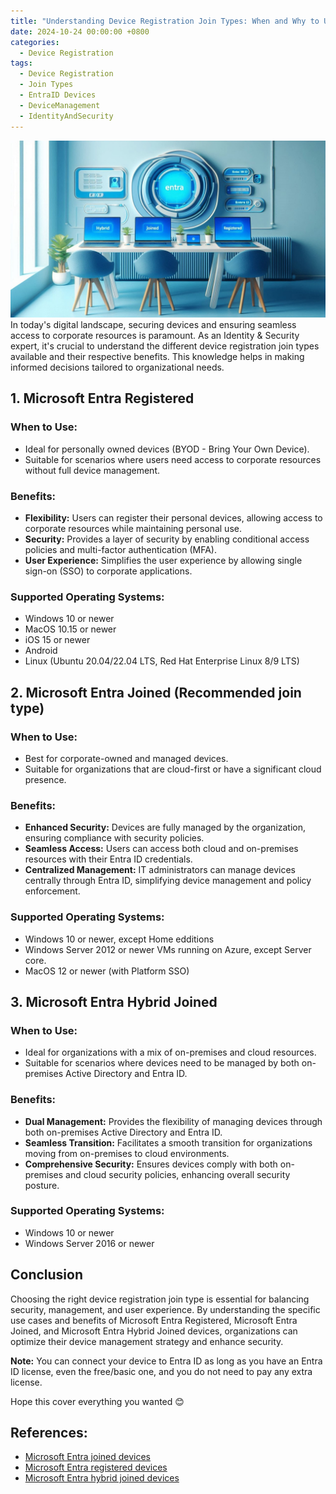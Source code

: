 ```yaml
---
title: "Understanding Device Registration Join Types: When and Why to Use Each"
date: 2024-10-24 00:00:00 +0800
categories:
  - Device Registration
tags:
  - Device Registration
  - Join Types
  - EntraID Devices
  - DeviceManagement
  - IdentityAndSecurity
---
```

![Screenshot showing Device Registration Join Types](/assets/images/deviceJoinTypes.jpg "Device Registration Join Types")
In today's digital landscape, securing devices and ensuring seamless access to corporate resources is paramount. As an Identity & Security expert, it's crucial to understand the different device registration join types available and their respective benefits. This knowledge helps in making informed decisions tailored to organizational needs.

## 1. Microsoft Entra Registered
### When to Use:
- Ideal for personally owned devices (BYOD - Bring Your Own Device).
- Suitable for scenarios where users need access to corporate resources without full device management.

### Benefits:
- **Flexibility:** Users can register their personal devices, allowing access to corporate resources while maintaining personal use.
- **Security:** Provides a layer of security by enabling conditional access policies and multi-factor authentication (MFA).
- **User Experience:** Simplifies the user experience by allowing single sign-on (SSO) to corporate applications.

### Supported Operating Systems:
- Windows 10 or newer
- MacOS 10.15 or newer
- iOS 15 or newer
- Android
- Linux (Ubuntu 20.04/22.04 LTS, Red Hat Enterprise Linux 8/9 LTS)

## 2. Microsoft Entra Joined (Recommended join type)
### When to Use:
- Best for corporate-owned and managed devices.
- Suitable for organizations that are cloud-first or have a significant cloud presence.

### Benefits:
- **Enhanced Security:** Devices are fully managed by the organization, ensuring compliance with security policies.
- **Seamless Access:** Users can access both cloud and on-premises resources with their Entra ID credentials.
- **Centralized Management:** IT administrators can manage devices centrally through Entra ID, simplifying device management and policy enforcement.

### Supported Operating Systems:
- Windows 10 or newer, except Home edditions
- Windows Server 2012 or newer VMs running on Azure, except Server core.
- MacOS 12 or newer (with Platform SSO)

## 3. Microsoft Entra Hybrid Joined

### When to Use:
- Ideal for organizations with a mix of on-premises and cloud resources.
- Suitable for scenarios where devices need to be managed by both on-premises Active Directory and Entra ID.

### Benefits:
- **Dual Management:** Provides the flexibility of managing devices through both on-premises Active Directory and Entra ID.
- **Seamless Transition:** Facilitates a smooth transition for organizations moving from on-premises to cloud environments.
- **Comprehensive Security:** Ensures devices comply with both on-premises and cloud security policies, enhancing overall security posture.

### Supported Operating Systems:
- Windows 10 or newer
- Windows Server 2016 or newer

## Conclusion
Choosing the right device registration join type is essential for balancing security, management, and user experience. By understanding the specific use cases and benefits of Microsoft Entra Registered, Microsoft Entra Joined, and Microsoft Entra Hybrid Joined devices, organizations can optimize their device management strategy and enhance security.

**Note:** You can connect your device to Entra ID as long as you have an Entra ID license, even the free/basic one, and you do not need to pay any extra license.

Hope this cover everything you wanted 😊

## References:
- [Microsoft Entra joined devices](https://learn.microsoft.com/en-us/entra/identity/devices/concept-directory-join)
- [Microsoft Entra registered devices](https://learn.microsoft.com/en-us/entra/identity/devices/concept-device-registration)
- [Microsoft Entra hybrid joined devices](https://learn.microsoft.com/en-us/entra/identity/devices/concept-hybrid-join)
